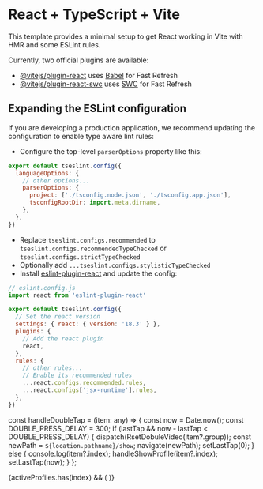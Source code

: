 # React + TypeScript + Vite

This template provides a minimal setup to get React working in Vite with HMR and some ESLint rules.

Currently, two official plugins are available:

- [@vitejs/plugin-react](https://github.com/vitejs/vite-plugin-react/blob/main/packages/plugin-react/README.md) uses [Babel](https://babeljs.io/) for Fast Refresh
- [@vitejs/plugin-react-swc](https://github.com/vitejs/vite-plugin-react-swc) uses [SWC](https://swc.rs/) for Fast Refresh

## Expanding the ESLint configuration

If you are developing a production application, we recommend updating the configuration to enable type aware lint rules:

- Configure the top-level `parserOptions` property like this:

```js
export default tseslint.config({
  languageOptions: {
    // other options...
    parserOptions: {
      project: ['./tsconfig.node.json', './tsconfig.app.json'],
      tsconfigRootDir: import.meta.dirname,
    },
  },
})
```

- Replace `tseslint.configs.recommended` to `tseslint.configs.recommendedTypeChecked` or `tseslint.configs.strictTypeChecked`
- Optionally add `...tseslint.configs.stylisticTypeChecked`
- Install [eslint-plugin-react](https://github.com/jsx-eslint/eslint-plugin-react) and update the config:

```js
// eslint.config.js
import react from 'eslint-plugin-react'

export default tseslint.config({
  // Set the react version
  settings: { react: { version: '18.3' } },
  plugins: {
    // Add the react plugin
    react,
  },
  rules: {
    // other rules...
    // Enable its recommended rules
    ...react.configs.recommended.rules,
    ...react.configs['jsx-runtime'].rules,
  },
})
```




























<!--  dobule click -->
  const handleDoubleTap = (item: any) => {
    const now = Date.now();
    const DOUBLE_PRESS_DELAY = 300;
    if (lastTap && now - lastTap < DOUBLE_PRESS_DELAY) {
      dispatch(RsetDobuleVideo(item?.group));
      const newPath = `${location.pathname}/show`;
      navigate(newPath);
      setLastTap(0);
    } else {
      console.log(item?.index);
      handleShowProfile(item?.index);
      setLastTap(now);
    }
  };

 {activeProfiles.has(index) && (
                      <span className="absolute top-0 w-full bg_profile">
                        <ImageRank
                          showBackground
                          profileName={child.userName}
                          profileFontColor="white"
                          score={child.score}
                          rankWidth={45}
                          starWidth={6}
                          className="absolute bottom-0"
                        />
                      </span>
                    )}